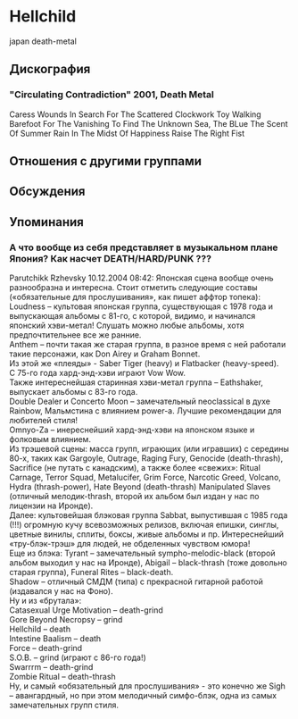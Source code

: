 # Hellchild

japan death-metal

## Дискография

### "Circulating Contradiction" 2001, Death Metal

Caress Wounds
In Search For The Scattered
Clockwork Toy
Walking Barefoot
For The Vanishing
To Find The Unknown
Sea, The BLue
The Scent Of Summer Rain
In The Midst Of Happiness
Raise The Right Fist


## Отношения с другими группами


## Обсуждения


## Упоминания

### А что вообще из себя представляет в музыкальном плане Япония? Как насчет DEATH/HARD/PUNK ???

Parutchikk Rzhevsky 10.12.2004 08:42:
Японская сцена вообще очень разнообразна и интересна. Стоит отметить следующие составы («обязательные для прослушивания», как пишет аффтор топека):<BR>Loudness – культовая японская группа, существующая с 1978 года и выпускающая альбомы с 81-го, с которой, видимо, и начинался японский хэви-метал! Слушать можно любые альбомы, хотя предпочтительнее все же ранние.<BR>Anthem – почти такая же старая группа, в разное время с ней работали такие персонажи, как Don Airey и Graham Bonnet.<BR>Из этой же «плеяды» - Saber Tiger (heavy) и Flatbacker (heavy-speed).<BR>С 75-го года хард-энд-хэви играют Vow Wow.<BR>Также интереснейшая старинная хэви-метал группа – Eathshaker, выпускает альбомы с 83-го года.<BR>Double Dealer и Concerto Moon – замечательный neoclassical в духе Rainbow, Мальмстина с влиянием power-a. Лучшие рекомендации для любителей стиля!<BR>Omnyo-Za – инереснейший хард-энд-хэви на японском языке и фолковым влиянием.<BR>Из трэшевой сцены: масса групп, играющих (или игравших) с середины 80-х, таких как Gargoyle, Outrage, Raging Fury, Genocide (death-thrash), Sacrifice (не путать с канадским), а также более «свежих»: Ritual Carnage, Terror Squad, Metalucifer, Grim Force, Narcotic Greed, Volcano, Hydra (thrash-power), Hate Beyond (death-thrash) Manipulated Slaves (отличный мелодик-thrash, второй их альбом был издан у нас по лицензии на Иронде).<BR>Далее: культовейшая блэковая группа Sabbat, выпустившая с 1985 года (!!!) огромную кучу всевозможных релизов, включая епишки, синглы, цветные винилы, сплиты, боксы, живые альбомы и пр. Интереснейший «тру-блэк-трэш» для людей, не обделенных чувством юмора!<BR>Еще из блэка: Tyrant – замечательный sympho-melodic-black (второй альбом выходил у нас на Иронде), Abigail – black-thrash (тоже довольно старая группа), Funeral Rites – black-death.<BR>Shadow – отличный СМДМ (типа) с прекрасной гитарной работой (издавался у нас на Фоно).<BR>Ну и из «брутала»: <BR>Catasexual Urge Motivation – death-grind<BR>Gore Beyond Necropsy – grind<BR>Hellchild – death<BR>Intestine Baalism – death<BR>Force – death-grind<BR>S.O.B. – grind (играют c 86-го года!)<BR>Swarrrm – death-grind<BR>Zombie Ritual – death-thrash<BR>Ну, и самый «обязательный для прослушивания» - это конечно же Sigh – авангардный, но при этом мелодичный симфо-блэк, одна из самых замечательных групп стиля.<BR>

